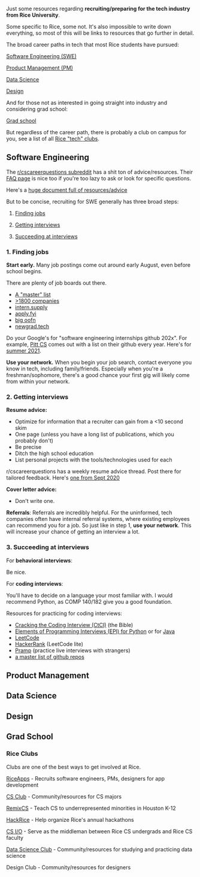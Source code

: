Just some resources regarding **recruiting/preparing for the tech industry from Rice University**.

Some specific to Rice, some not.
It's also impossible to write down everything, so most of this will be links to resources that go further in detail.

The broad career paths in tech that most Rice students have pursued:

[Software Engineering (SWE)](#software-engineering)

[Product Management (PM)](#product-management)

[Data Science](#data-science)

[Design](#data-science)

And for those not as interested in going straight into industry and considering grad school:

[Grad school](#grad-school)

But regardless of the career path, there is probably a club on campus for you, see a list of all [Rice "tech" clubs](#rice-clubs).

## Software Engineering

The [r/cscareerquestions subreddit](https://www.reddit.com/r/cscareerquestions/) has a shit ton of advice/resources. Their [FAQ page](https://www.reddit.com/r/cscareerquestions/wiki/index) is nice too if you're too lazy to ask or look for specific questions.

Here's a [huge document full of resources/advice](https://docs.google.com/document/d/1iGhuCA267Zp7vBcwSR8mzUUHvfOI7JRnK-RRoDZiJIU/edit?usp=sharing)

But to be concise, recruiting for SWE generally has three broad steps:

1. [Finding jobs](#1-finding-jobs)

2. [Getting interviews](#2-getting-interviews)

3. [Succeeding at interviews](#3-succeeding-at-interviews)

### 1. Finding jobs

**Start early.** Many job postings come out around early August, even before school begins.


There are plenty of job boards out there.
- [A "master" list](https://docs.google.com/document/d/1iGhuCA267Zp7vBcwSR8mzUUHvfOI7JRnK-RRoDZiJIU/edit?usp=sharing)
- [>1800 companies](https://docs.google.com/spreadsheets/d/1TrPJt4g2q7NIP0FDMqx-iewHXVQZHWEzXPvt2DJqp2g/edit#gid=0)
- [intern.supply](https://intern.supply/)
- [apply.fyi](https://apply.fyi/)
- [big oofn](https://www.bigoofn.com/search)
- [newgrad.tech](https://www.newgrad.tech/) 


Do your Google's for "software engineering internships github 202x".
For example, [Pitt CS](https://github.com/Pitt-CSC) comes out with a list on their github every year. Here's for [summer 2021](https://github.com/Pitt-CSC/Summer2021-Internships).

**Use your network.** When you begin your job search, contact everyone you know in tech, including family/friends. Especially when you're a freshman/sophomore, there's a good chance your first gig will likely come from within your network.

### 2. Getting interviews

**Resume advice:**
- Optimize for information that a recruiter can gain from a <10 second skim
- One page (unless you have a long list of publications, which you probably don't)
- Be precise
- Ditch the high school education
- List personal projects with the tools/technologies used for each

r/cscareerquestions has a weekly resume advice thread. Post there for tailored feedback. Here's [one from Sept 2020](https://www.reddit.com/r/cscareerquestions/comments/it3qod/resume_advice_thread_september_15_2020/)

**Cover letter advice:**
- Don't write one.

**Referrals**: Referrals are incredibly helpful. For the uninformed, tech companies often have internal referral systems, where existing employees can recommend you for a job.  So just like in step 1, **use your network**. This will increase your chance of getting an interview a lot.


### 3. Succeeding at interviews

For **behavioral interviews**:

Be nice.

For **coding interviews**:

You'll have to decide on a language your most familiar with. I would recommend Python, as COMP 140/182 give you a good foundation.

Resources for practicing for coding interviews:
- [Cracking the Coding Interview (CtCI)](https://github.com/alxerg/Books-1/blob/master/Cracking%20the%20Coding%20Interview%2C%206th%20Edition%20189%20Programming%20Questions%20and%20Solutions.pdf) (the Bible)
- [Elements of Programming Interviews (EPI) for Python](https://www.amazon.com/Elements-Programming-Interviews-Python-Insiders/dp/1537713949) or for [Java](https://www.amazon.com/Elements-Programming-Interviews-Java-Insiders/dp/1517671272)
- [LeetCode](https://leetcode.com/)
- [HackerRank](https://www.hackerrank.com/) (LeetCode lite)
- [Pramp](https://www.pramp.com/dashboard) (practice live interviews with strangers)
- [a master list of github repos](https://docs.google.com/document/d/1oPs9cE5JPPF6o8ftUbk7WqGN7iqzeTEUwvRjldX0dco/edit)

## Product Management

## Data Science

## Design

## Grad School

### Rice Clubs

Clubs are one of the best ways to get involved at Rice.

[RiceApps](http://riceapps.org/) - Recruits software engineers, PMs, designers for app development

[CS Club](http://csclub.rice.edu/) - Community/resources for CS majors

[RemixCS](http://remixcs.rice.edu/) - Teach CS to underrepresented minorities in Houston K-12 

[HackRice](https://hack.rice.edu/) - Help organize Rice's annual hackathons

[CS I/O](http://csclub.rice.edu/csio) - Serve as the middleman between Rice CS undergrads and Rice CS faculty

[Data Science Club](https://datasci.rice.edu/) - Community/resources for studying and practicing data science

Design Club - Community/resources for designers



